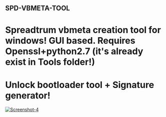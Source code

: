 ## SPD-VBMETA-TOOL
# Spreadtrum vbmeta creation tool for windows! GUI based. Requires Openssl+python2.7 (it's already exist in Tools folder!)
# Unlock bootloader tool + Signature generator!
<a href="https://ibb.co/BtN5G5v"><img src="https://i.ibb.co/NsSdrdf/Screenshot-4.png" alt="Screenshot-4" border="0"></a>
